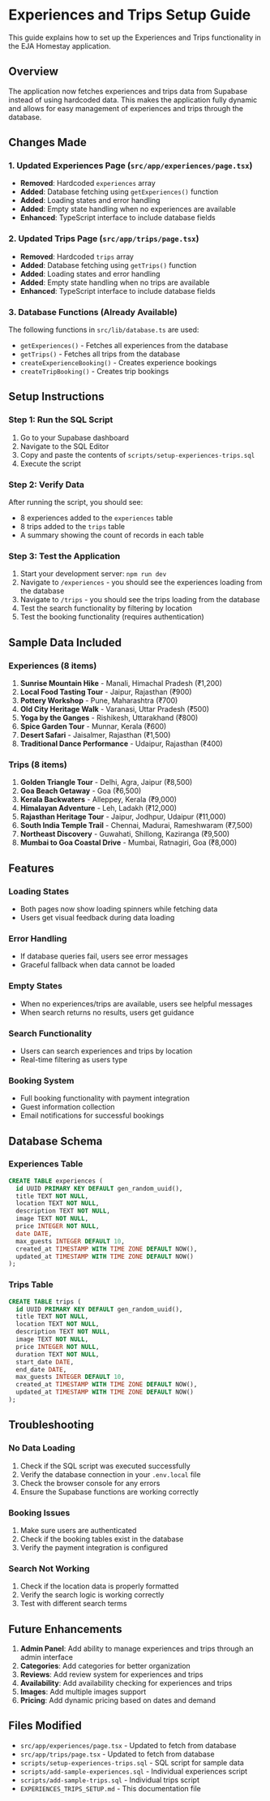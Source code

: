 # Experiences and Trips Setup Guide

This guide explains how to set up the Experiences and Trips functionality in the EJA Homestay application.

## Overview

The application now fetches experiences and trips data from Supabase instead of using hardcoded data. This makes the application fully dynamic and allows for easy management of experiences and trips through the database.

## Changes Made

### 1. Updated Experiences Page (`src/app/experiences/page.tsx`)
- **Removed**: Hardcoded `experiences` array
- **Added**: Database fetching using `getExperiences()` function
- **Added**: Loading states and error handling
- **Added**: Empty state handling when no experiences are available
- **Enhanced**: TypeScript interface to include database fields

### 2. Updated Trips Page (`src/app/trips/page.tsx`)
- **Removed**: Hardcoded `trips` array
- **Added**: Database fetching using `getTrips()` function
- **Added**: Loading states and error handling
- **Added**: Empty state handling when no trips are available
- **Enhanced**: TypeScript interface to include database fields

### 3. Database Functions (Already Available)
The following functions in `src/lib/database.ts` are used:
- `getExperiences()` - Fetches all experiences from the database
- `getTrips()` - Fetches all trips from the database
- `createExperienceBooking()` - Creates experience bookings
- `createTripBooking()` - Creates trip bookings

## Setup Instructions

### Step 1: Run the SQL Script
1. Go to your Supabase dashboard
2. Navigate to the SQL Editor
3. Copy and paste the contents of `scripts/setup-experiences-trips.sql`
4. Execute the script

### Step 2: Verify Data
After running the script, you should see:
- 8 experiences added to the `experiences` table
- 8 trips added to the `trips` table
- A summary showing the count of records in each table

### Step 3: Test the Application
1. Start your development server: `npm run dev`
2. Navigate to `/experiences` - you should see the experiences loading from the database
3. Navigate to `/trips` - you should see the trips loading from the database
4. Test the search functionality by filtering by location
5. Test the booking functionality (requires authentication)

## Sample Data Included

### Experiences (8 items)
1. **Sunrise Mountain Hike** - Manali, Himachal Pradesh (₹1,200)
2. **Local Food Tasting Tour** - Jaipur, Rajasthan (₹900)
3. **Pottery Workshop** - Pune, Maharashtra (₹700)
4. **Old City Heritage Walk** - Varanasi, Uttar Pradesh (₹500)
5. **Yoga by the Ganges** - Rishikesh, Uttarakhand (₹800)
6. **Spice Garden Tour** - Munnar, Kerala (₹600)
7. **Desert Safari** - Jaisalmer, Rajasthan (₹1,500)
8. **Traditional Dance Performance** - Udaipur, Rajasthan (₹400)

### Trips (8 items)
1. **Golden Triangle Tour** - Delhi, Agra, Jaipur (₹8,500)
2. **Goa Beach Getaway** - Goa (₹6,500)
3. **Kerala Backwaters** - Alleppey, Kerala (₹9,000)
4. **Himalayan Adventure** - Leh, Ladakh (₹12,000)
5. **Rajasthan Heritage Tour** - Jaipur, Jodhpur, Udaipur (₹11,000)
6. **South India Temple Trail** - Chennai, Madurai, Rameshwaram (₹7,500)
7. **Northeast Discovery** - Guwahati, Shillong, Kaziranga (₹9,500)
8. **Mumbai to Goa Coastal Drive** - Mumbai, Ratnagiri, Goa (₹8,000)

## Features

### Loading States
- Both pages now show loading spinners while fetching data
- Users get visual feedback during data loading

### Error Handling
- If database queries fail, users see error messages
- Graceful fallback when data cannot be loaded

### Empty States
- When no experiences/trips are available, users see helpful messages
- When search returns no results, users get guidance

### Search Functionality
- Users can search experiences and trips by location
- Real-time filtering as users type

### Booking System
- Full booking functionality with payment integration
- Guest information collection
- Email notifications for successful bookings

## Database Schema

### Experiences Table
```sql
CREATE TABLE experiences (
  id UUID PRIMARY KEY DEFAULT gen_random_uuid(),
  title TEXT NOT NULL,
  location TEXT NOT NULL,
  description TEXT NOT NULL,
  image TEXT NOT NULL,
  price INTEGER NOT NULL,
  date DATE,
  max_guests INTEGER DEFAULT 10,
  created_at TIMESTAMP WITH TIME ZONE DEFAULT NOW(),
  updated_at TIMESTAMP WITH TIME ZONE DEFAULT NOW()
);
```

### Trips Table
```sql
CREATE TABLE trips (
  id UUID PRIMARY KEY DEFAULT gen_random_uuid(),
  title TEXT NOT NULL,
  location TEXT NOT NULL,
  description TEXT NOT NULL,
  image TEXT NOT NULL,
  price INTEGER NOT NULL,
  duration TEXT NOT NULL,
  start_date DATE,
  end_date DATE,
  max_guests INTEGER DEFAULT 10,
  created_at TIMESTAMP WITH TIME ZONE DEFAULT NOW(),
  updated_at TIMESTAMP WITH TIME ZONE DEFAULT NOW()
);
```

## Troubleshooting

### No Data Loading
1. Check if the SQL script was executed successfully
2. Verify the database connection in your `.env.local` file
3. Check the browser console for any errors
4. Ensure the Supabase functions are working correctly

### Booking Issues
1. Make sure users are authenticated
2. Check if the booking tables exist in the database
3. Verify the payment integration is configured

### Search Not Working
1. Check if the location data is properly formatted
2. Verify the search logic is working correctly
3. Test with different search terms

## Future Enhancements

1. **Admin Panel**: Add ability to manage experiences and trips through an admin interface
2. **Categories**: Add categories for better organization
3. **Reviews**: Add review system for experiences and trips
4. **Availability**: Add availability checking for experiences and trips
5. **Images**: Add multiple images support
6. **Pricing**: Add dynamic pricing based on dates and demand

## Files Modified

- `src/app/experiences/page.tsx` - Updated to fetch from database
- `src/app/trips/page.tsx` - Updated to fetch from database
- `scripts/setup-experiences-trips.sql` - SQL script for sample data
- `scripts/add-sample-experiences.sql` - Individual experiences script
- `scripts/add-sample-trips.sql` - Individual trips script
- `EXPERIENCES_TRIPS_SETUP.md` - This documentation file 